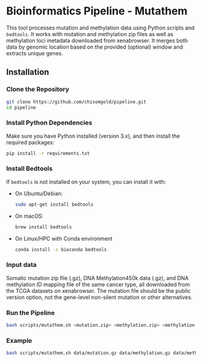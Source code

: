 # Bioinformatics Pipeline - Mutathem

This tool processes mutation and methylation data using Python scripts and `bedtools`. It works with mutation and methylation zip files as well as methylation loci metadata downloaded from xenabrowser. It merges both data by genomic location based on the provided (optional) window and extracts unique genes.

## Installation

### Clone the Repository
```bash
git clone https://github.com/chisomgold/pipeline.git
cd pipeline
```

### Install Python Dependencies
Make sure you have Python installed (version 3.x), and then install the required packages:
```bash
pip install -r requirements.txt
```

### Install Bedtools
If `bedtools` is not installed on your system, you can install it with:
- On Ubuntu/Debian:
  ```bash
  sudo apt-get install bedtools
  ```

- On macOS:
  ```bash
  brew install bedtools
  ```
- On Linux/HPC with Conda environment
  ```bash
  conda install -c bioconda bedtools
  ```

### Input data
Somatic mutation zip file (.gz), DNA Methylation450k data (.gz), and DNA methylation ID mapping file of the same cancer type, all downloaded from the TCGA datasets on xenabrowser.  The mutation file should be the public version option, not the gene-level non-silent mutation or other alternatives.

### Run the Pipeline
```bash
bash scripts/mutathem.sh <mutation.zip> <methylation.zip> <methylation.txt> [optional: window size]
```

### Example
```bash
bash scripts/mutathem.sh data/mutation.gz data/methylation.gz data/methylation.txt 500
```
